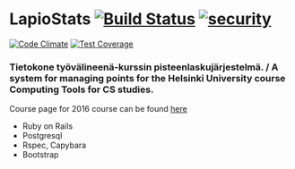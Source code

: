 # LapioStats [![Build Status](https://travis-ci.org/Coolnesss/lapio-stats.svg?branch=master)](https://travis-ci.org/Coolnesss/lapio-stats) [![security](https://hakiri.io/github/Coolnesss/lapio-stats/master.svg)](https://hakiri.io/github/Coolnesss/lapio-stats/master)
[![Code Climate](https://codeclimate.com/github/Coolnesss/lapio-stats/badges/gpa.svg)](https://codeclimate.com/github/Coolnesss/lapio-stats)
[![Test Coverage](https://codeclimate.com/github/Coolnesss/lapio-stats/badges/coverage.svg)](https://codeclimate.com/github/Coolnesss/lapio-stats/coverage)

### Tietokone työvälineenä-kurssin pisteenlaskujärjestelmä. / A system for managing points for the Helsinki University course Computing Tools for CS studies.

Course page for 2016 course can be found [here](https://github.com/HY-TKTL/lapio2016/wiki)

* Ruby on Rails
* Postgresql
* Rspec, Capybara
* Bootstrap
